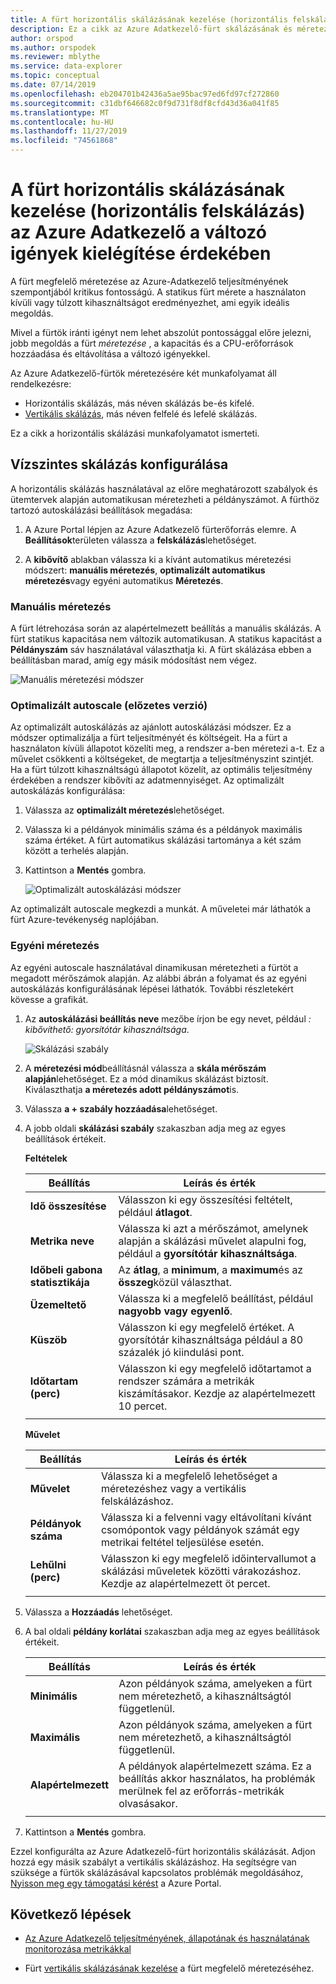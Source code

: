 ```yaml
---
title: A fürt horizontális skálázásának kezelése (horizontális felskálázás) az Azure Adatkezelő a változó igények kielégítése érdekében
description: Ez a cikk az Azure Adatkezelő-fürt skálázásának és méretezésének lépéseit ismerteti a változó igények alapján.
author: orspod
ms.author: orspodek
ms.reviewer: mblythe
ms.service: data-explorer
ms.topic: conceptual
ms.date: 07/14/2019
ms.openlocfilehash: eb204701b42436a5ae95bac97ed6fd97cf272860
ms.sourcegitcommit: c31dbf646682c0f9d731f8df8cfd43d36a041f85
ms.translationtype: MT
ms.contentlocale: hu-HU
ms.lasthandoff: 11/27/2019
ms.locfileid: "74561868"
---
```

# <a name="manage-cluster-horizontal-scaling-scale-out-in-azure-data-explorer-to-accommodate-changing-demand"></a>A fürt horizontális skálázásának kezelése (horizontális felskálázás) az Azure Adatkezelő a változó igények kielégítése érdekében

A fürt megfelelő méretezése az Azure-Adatkezelő teljesítményének szempontjából kritikus fontosságú. A statikus fürt mérete a használaton kívüli vagy túlzott kihasználtságot eredményezhet, ami egyik ideális megoldás.

Mivel a fürtök iránti igényt nem lehet abszolút pontossággal előre jelezni, jobb megoldás a fürt *méretezése* , a kapacitás és a CPU-erőforrások hozzáadása és eltávolítása a változó igényekkel. 

Az Azure Adatkezelő-fürtök méretezésére két munkafolyamat áll rendelkezésre: 

* Horizontális skálázás, más néven skálázás be-és kifelé.
* [Vertikális skálázás](manage-cluster-vertical-scaling.md), más néven felfelé és lefelé skálázás.

Ez a cikk a horizontális skálázási munkafolyamatot ismerteti.

## <a name="configure-horizontal-scaling"></a>Vízszintes skálázás konfigurálása

A horizontális skálázás használatával az előre meghatározott szabályok és ütemtervek alapján automatikusan méretezheti a példányszámot. A fürthöz tartozó autoskálázási beállítások megadása:

1. A Azure Portal lépjen az Azure Adatkezelő fürterőforrás elemre. A **Beállítások**területen válassza a **felskálázás**lehetőséget. 

2. A **kibővítő** ablakban válassza ki a kívánt automatikus méretezési módszert: **manuális méretezés**, **optimalizált automatikus méretezés**vagy egyéni automatikus **Méretezés**.

### <a name="manual-scale"></a>Manuális méretezés

A fürt létrehozása során az alapértelmezett beállítás a manuális skálázás. A fürt statikus kapacitása nem változik automatikusan. A statikus kapacitást a **Példányszám** sáv használatával választhatja ki. A fürt skálázása ebben a beállításban marad, amíg egy másik módosítást nem végez.

   ![Manuális méretezési módszer](media/manage-cluster-horizontal-scaling/manual-scale-method.png)

### <a name="optimized-autoscale-preview"></a>Optimalizált autoscale (előzetes verzió)

Az optimalizált autoskálázás az ajánlott autoskálázási módszer. Ez a módszer optimalizálja a fürt teljesítményét és költségeit. Ha a fürt a használaton kívüli állapotot közelíti meg, a rendszer a-ben méretezi a-t. Ez a művelet csökkenti a költségeket, de megtartja a teljesítményszint szintjét. Ha a fürt túlzott kihasználtságú állapotot közelít, az optimális teljesítmény érdekében a rendszer kibővíti az adatmennyiséget. Az optimalizált autoskálázás konfigurálása:

1. Válassza az **optimalizált méretezés**lehetőséget. 

1. Válassza ki a példányok minimális száma és a példányok maximális száma értéket. A fürt automatikus skálázási tartománya a két szám között a terhelés alapján.

1. Kattintson a **Mentés** gombra.

   ![Optimalizált autoskálázási módszer](media/manage-cluster-horizontal-scaling/optimized-autoscale-method.png)

Az optimalizált autoscale megkezdi a munkát. A műveletei már láthatók a fürt Azure-tevékenység naplójában.

### <a name="custom-autoscale"></a>Egyéni méretezés

Az egyéni autoscale használatával dinamikusan méretezheti a fürtöt a megadott mérőszámok alapján. Az alábbi ábrán a folyamat és az egyéni autoskálázás konfigurálásának lépései láthatók. További részletekért kövesse a grafikát.

1. Az **autoskálázási beállítás neve** mezőbe írjon be egy nevet, például *: kibővíthető: gyorsítótár kihasználtsága*. 

   ![Skálázási szabály](media/manage-cluster-horizontal-scaling/custom-autoscale-method.png)

2. A **méretezési mód**beállításnál válassza a **skála mérőszám alapján**lehetőséget. Ez a mód dinamikus skálázást biztosít. Kiválaszthatja **a méretezés adott példányszámot**is.

3. Válassza **a + szabály hozzáadása**lehetőséget.

4. A jobb oldali **skálázási szabály** szakaszban adja meg az egyes beállítások értékeit.

    **Feltételek**

    | Beállítás | Leírás és érték |
    | --- | --- |
    | **Idő összesítése** | Válasszon ki egy összesítési feltételt, például **átlagot**. |
    | **Metrika neve** | Válassza ki azt a mérőszámot, amelynek alapján a skálázási művelet alapulni fog, például a **gyorsítótár kihasználtsága**. |
    | **Időbeli gabona statisztikája** | Az **átlag**, a **minimum**, a **maximum**és az **összeg**közül választhat. |
    | **Üzemeltető** | Válassza ki a megfelelő beállítást, például **nagyobb vagy egyenlő**. |
    | **Küszöb** | Válasszon ki egy megfelelő értéket. A gyorsítótár kihasználtsága például a 80 százalék jó kiindulási pont. |
    | **Időtartam (perc)** | Válasszon ki egy megfelelő időtartamot a rendszer számára a metrikák kiszámításakor. Kezdje az alapértelmezett 10 percet. |
    |  |  |

    **Művelet**

    | Beállítás | Leírás és érték |
    | --- | --- |
    | **Művelet** | Válassza ki a megfelelő lehetőséget a méretezéshez vagy a vertikális felskálázáshoz. |
    | **Példányok száma** | Válassza ki a felvenni vagy eltávolítani kívánt csomópontok vagy példányok számát egy metrikai feltétel teljesülése esetén. |
    | **Lehűlni (perc)** | Válasszon ki egy megfelelő időintervallumot a skálázási műveletek közötti várakozáshoz. Kezdje az alapértelmezett öt percet. |
    |  |  |

5. Válassza a **Hozzáadás** lehetőséget.

6. A bal oldali **példány korlátai** szakaszban adja meg az egyes beállítások értékeit.

    | Beállítás | Leírás és érték |
    | --- | --- |
    | **Minimális** | Azon példányok száma, amelyeken a fürt nem méretezhető, a kihasználtságtól függetlenül. |
    | **Maximális** | Azon példányok száma, amelyeken a fürt nem méretezhető, a kihasználtságtól függetlenül. |
    | **Alapértelmezett** | A példányok alapértelmezett száma. Ez a beállítás akkor használatos, ha problémák merülnek fel az erőforrás-metrikák olvasásakor. |
    |  |  |

7. Kattintson a **Mentés** gombra.

Ezzel konfigurálta az Azure Adatkezelő-fürt horizontális skálázását. Adjon hozzá egy másik szabályt a vertikális skálázáshoz. Ha segítségre van szüksége a fürtök skálázásával kapcsolatos problémák megoldásához, [Nyisson meg egy támogatási kérést](https://portal.azure.com/#blade/Microsoft_Azure_Support/HelpAndSupportBlade/overview) a Azure Portal.

## <a name="next-steps"></a>Következő lépések

* [Az Azure Adatkezelő teljesítményének, állapotának és használatának monitorozása metrikákkal](using-metrics.md)

* Fürt [vertikális skálázásának kezelése](manage-cluster-vertical-scaling.md) a fürt megfelelő méretezéséhez.
